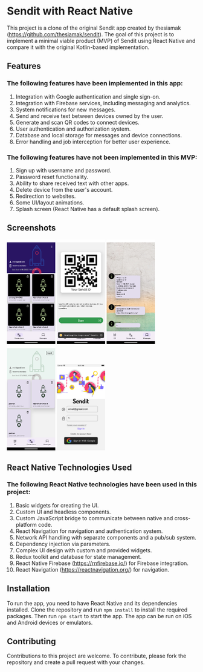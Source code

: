 # Sendit with React Native

This project is a clone of the original Sendit app created by thesiamak (https://github.com/thesiamak/sendit). The goal of this project is to implement a minimal viable product (MVP) of Sendit using React Native and compare it with the original Kotlin-based implementation.

## Features

### The following features have been implemented in this app:

1. Integration with Google authentication and single sign-on.
2. Integration with Firebase services, including messaging and analytics.
3. System notifications for new messages.
4. Send and receive text between devices owned by the user.
5. Generate and scan QR codes to connect devices.
6. User authentication and authorization system.
7. Database and local storage for messages and device connections.
8. Error handling and job interception for better user experience.



### The following features have not been implemented in this MVP:

1. Sign up with username and password.
2. Password reset functionality.
3. Ability to share received text with other apps.
4. Delete device from the user's account.
5. Redirection to websites.
6. Some UI/layout animations.
7. Splash screen (React Native has a default splash screen).

## Screenshots
<img src="./assets/screenshots/Screenshot_android_devices.png" width="128"/>
<img src="./assets/screenshots/Screenshot_1683073361.png" width="128"/>
<img src="./assets/screenshots/Screenshot_1683073599.png" width="128"/>
<img src="./assets/screenshots/Screenshot_1683073357.png" width="128"/>
<img src="./assets/screenshots/Simulator Screenshot - iPhone SE (3rd generation) - 2023-05-03 at 08.27.25.png" width="128"/>

## React Native Technologies Used

### The following React Native technologies have been used in this project:

1. Basic widgets for creating the UI.
2. Custom UI and headless components.
3. Custom JavaScript bridge to communicate between native and cross-platform code.
4. React Navigation for navigation and authentication system.
5. Network API handling with separate components and a pub/sub system.
6. Dependency injection via parameters.
7. Complex UI design with custom and provided widgets.
8. Redux toolkit and database for state management.
9. React Native Firebase (https://rnfirebase.io/) for Firebase integration.
10. React Navigation (https://reactnavigation.org/) for navigation.

## Installation

To run the app, you need to have React Native and its dependencies installed. Clone the repository and run `npm install` to install the required packages. Then run `npm start` to start the app. The app can be run on iOS and Android devices or emulators.

## Contributing

Contributions to this project are welcome. To contribute, please fork the repository and create a pull request with your changes.
